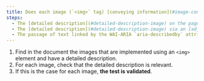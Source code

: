 ```yaml
---
title: Does each image (`<img>` tag) [conveying information](#image-conveying-information), with a [detailed description](#detailed-description-image), meet these conditions?
steps:
  - The [detailed description](#detailed-description-image) on the page and indicated by the [text alternative](#text-alternative-image) is relevant.
  - The [detailed description](#detailed-description-image) via an [adjacent link or button](#adjacent-link-or-button) is relevant.
  - The passage of text linked by the WAI-ARIA `aria-describedby` attribute is relevant.
---
```


1. Find in the document the images that are implemented using an `<img>` element and have a detailed description.
2. For each image, check that the detailed description is relevant.
3. If this is the case for each image, **the test is validated**.
